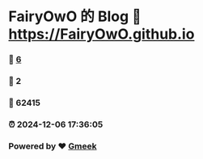 # FairyOwO 的 Blog :link: https://FairyOwO.github.io 
### :page_facing_up: [6](https://FairyOwO.github.io/tag.html) 
### :speech_balloon: 2 
### :hibiscus: 62415 
### :alarm_clock: 2024-12-06 17:36:05 
### Powered by :heart: [Gmeek](https://github.com/Meekdai/Gmeek)
